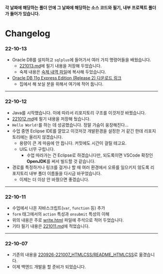 **각 날짜에 해당하는 폴더 안에 그 날짜에 해당하는 소스 코드와 필기, 내부 프로젝트 폴더가 들어가 있습니다.**

# Changelog

### 22-10-13

- Oracle DB를 설치하고 `sqlplus`에 들어가서 여러 가지 명령어들을 배웠습니다.
    - [221013.md](/221011-_JAVA_AND_ETC/221013/221013.md)에 필기 내용을 저장해 두었습니다.
    - 숙제 내용은 [숙제 내역 파일](/221011-_JAVA_AND_ETC/221013/숙제_내역)에 복사해 두었습니다.
- [Oracle DB 11g Express Edition (Release 2) 다운로드 링크](https://download.oracle.com/otn/nt/oracle11g/xe/OracleXE112_Win64.zip)
    - 집에서 해 보실 분을 위해서 여기에 적어 둡니다.

---

### 22-10-12

- Java를 시작했습니다. 이에 따라서 리포지토리 구조를 이것저것 바꿨습니다.
- [221012.md](/221011-_JAVA_AND_ETC/221012/221012.md)에 필기 내용을 저장해 뒀습니다.
- `Hello World!`를 하는 데 성공했습니다. 정말 가슴이 웅장해진다...
- 수업 중엔 Eclipse IDE를 깔았고 이것저것 개발환경을 설정한 거 같긴 한데 리포지토리에는 올리지 않겠습니다.
    - 용량이 큰 게 마음에 안 듭니다. 커밋에도 시간이 걸릴 테고요.
    - UI도 너무 구립니다.
        - 수업 따라가는 건 Eclipse로 하겠습니다만, 되도록이면 VSCode 확장인 **OpenJDK**를 써서 빌드할 것 같습니다.
- 경로를 특정하거나 링크를 걸거나 할 때 여러 환경에서 오류를 일으키지 않도록 리포지토리 내부 폴더 이름들을 다시금 바꾸었습니다.
    - 이제는 더 이상 안 바꿨으면 좋겠습니다.

---

### 22-10-11

- 수업에서 나온 자바스크립트(`var`, `function` 등) 추가
- `form` 태그에서의 `action` 특성과 `onsubmit` 특성의 이해
- 위의 내용은 주로 [write.html](/221011-_JAVA_AND_ETC/221011/write.html) 파일에 주석으로 적어 두었습니다.
- 기타 필기 내용은 [221011.md](/221011-_JAVA_AND_ETC/221011/221011.md)에 적었습니다.

---

### 22-10-07

- 기존의 내용을 [220926-221007_HTMLCSS/README_HTMLCSS](/220926-221007_HTMLCSS/README_HTMLCSS.md)로 옮겼습니다. 
- 이제 백엔드 개발을 할 준비가 되었습니다.